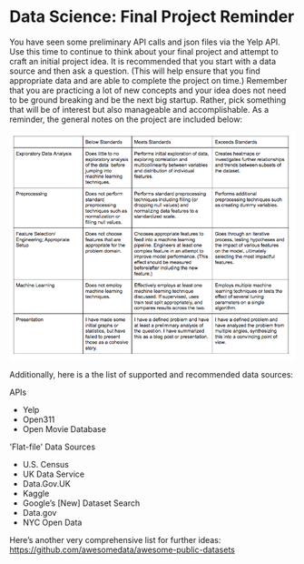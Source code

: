 
# Data Science: Final Project Reminder

You have seen some preliminary API calls and json files via the Yelp API. Use this time to continue to think about your final project and attempt to craft an initial project idea. It is recommended that you start with a data source and then ask a question. (This will help ensure that you find appropriate data and are able to complete the project on time.) Remember that you are practicing a lot of new concepts and your idea does not need to be ground breaking and be the next big startup. Rather, pick something that will be of interest but also manageable and accomplishable. As a reminder, the general notes on the project are included below:
 

<img src="final_project_rubric.png">

Additionally, here is a the list of supported and recommended data sources:

APIs
* Yelp
* Open311
* Open Movie Database

'Flat-file' Data Sources
* U.S. Census
* UK Data Service
* Data.Gov.UK
* Kaggle
* Google’s [New] Dataset Search
* Data.gov
* NYC Open Data
  
Here’s another very comprehensive list for further ideas:  
https://github.com/awesomedata/awesome-public-datasets


